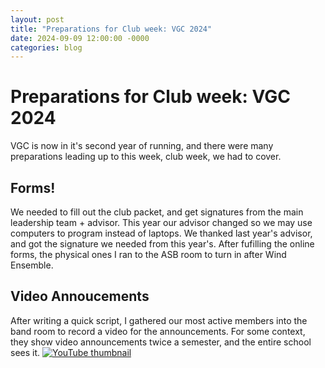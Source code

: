 ```yaml
---
layout: post
title: "Preparations for Club week: VGC 2024"
date: 2024-09-09 12:00:00 -0000
categories: blog
---
```

# Preparations for Club week: VGC 2024
VGC is now in it's second year of running, and there were many preparations leading up to this week, club week, we had to cover.

## Forms!
We needed to fill out the club packet, and get signatures from the main leadership team + advisor. This year our advisor changed so we may use computers to program instead of laptops. 
We thanked last year's advisor, and got the signature we needed from this year's. After fufilling the online forms, the physical ones I ran to the ASB room to turn in after Wind Ensemble. 

## Video Annoucements
After writing a quick script, I gathered our most active members into the band room to record a video for the announcements. For some context, they show video announcements twice a semester, and the entire school sees it.
[![YouTube thumbnail](-)](https://www.youtube.com/watch?v=rzNJrG0PhQY)
